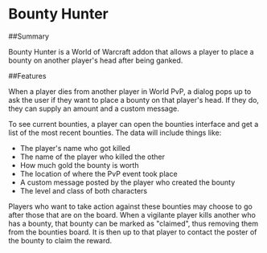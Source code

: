 Bounty Hunter
=============

##Summary

Bounty Hunter is a World of Warcraft addon that  allows a player to place a 
bounty on another player's head after being ganked. 

##Features

When a player dies from another player in World PvP, a dialog pops up to ask
the user if they want to place a bounty on that player's head. If they do, they
can supply an amount and a custom message.

To see current bounties, a player can open the bounties interface and get a
list of the most recent bounties. The data will include things like:

* The player's name who got killed
* The name of the player who killed the other
* How much gold the bounty is worth
* The location of where the PvP event took place
* A custom message posted by the player who created the bounty
* The level and class of both characters

Players who want to take action against these bounties may choose to go after
those that are on the board. When a vigilante player kills another who has a
bounty, that bounty can be marked as "claimed", thus removing them from the
bounties board. It is then up to that player to contact the poster of the bounty
to claim the reward.
